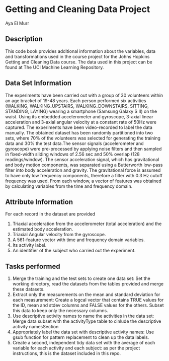 # Getting and Cleaning Data Project
Aya El Murr

## Description 
This code book provides additional information about the variables, data and transformations used in the course project for the Johns Hopkins Getting and Cleaning Data course. The data used in this project can be found at The UCI Machine Learning Repository. 

## Data Set Information
The experiments have been carried out with a group of 30 volunteers within an age bracket of 19-48 years. Each person performed six activities (WALKING, WALKING_UPSTAIRS, WALKING_DOWNSTAIRS, SITTING, STANDING, LAYING) wearing a smartphone (Samsung Galaxy S II) on the waist. Using its embedded accelerometer and gyroscope, 3-axial linear acceleration and 3-axial angular velocity at a constant rate of 50Hz were captured. The experiments have been video-recorded to label the data manually. The obtained dataset has been randomly partitioned into two sets, where 70% of the volunteers was selected for generating the training data and 30% the test data.The sensor signals (accelerometer and gyroscope) were pre-processed by applying noise filters and then sampled in fixed-width sliding windows of 2.56 sec and 50% overlap (128 readings/window). The sensor acceleration signal, which has gravitational and body motion components, was separated using a Butterworth low-pass filter into body acceleration and gravity. The gravitational force is assumed to have only low frequency components, therefore a filter with 0.3 Hz cutoff frequency was used. From each window, a vector of features was obtained by calculating variables from the time and frequency domain.

## Attribute Information
For each record in the dataset are provided
1. Triaxial acceleration from the accelerometer (total acceleration) and the estimated body acceleration.
2. Triaxial Angular velocity from the gyroscope. 
3. A 561-feature vector with time and frequency domain variables.
4. Its activity label.
5. An identifier of the subject who carried out the experiment.

## Tasks performed
1. Merge the training and the test sets to create one data set: Set the working directory, read the datasets from the tables provided and merge these datasets. 
2. Extract only the measurements on the mean and standard deviation for each measurement: Create a logcal vector that contains TRUE values for the ID, mean and stdev columns and FALSE values for the others. Subset this data to keep only the necessary columns.
3. Use descriptive activity names to name the activities in the data set: Merge data subset with the activityType table to cinlude the descriptive activity namesSection 
4. Appropriately label the data set with descriptive activity names: Use gsub function for pattern replacement to clean up the data labels.
5. Create a second, independent tidy data set with the average of each variable for each activity and each subject: as per the project instructions, this is the dataset included in this repo. 

